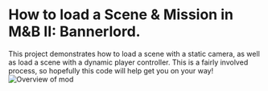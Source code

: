 # How to load a Scene & Mission in M&B II: Bannerlord.
This project demonstrates how to load a scene with a static camera, as well as load a scene with a dynamic player controller. This is a fairly involved process, so hopefully this code will help get you on your way!
![Overview of mod](https://raw.githubusercontent.com/JacobPersi/Bannerlord-Basic-Custom-Mission/master/img/overview.png)
